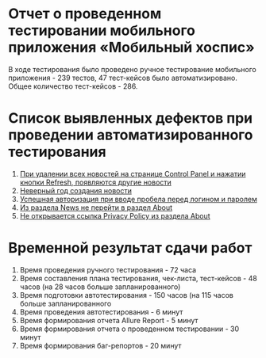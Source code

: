 # **Отчет о проведенном тестировании мобильного приложения «Мобильный хоспис»**
В ходе тестирования было проведено ручное тестирование мобильного приложения - 239 тестов, 47 тест-кейсов было автоматизировано. Общее количество тест-кейсов - 286.

# **Список выявленных дефектов при проведении автоматизированного тестирования**
1. [При удалении всех новостей на странице Control Panel и нажатии кнопки Refresh, появляются другие новости](https://github.com/VSmirnovaV/diplom/issues/5)
2. [Неверный год создания новости](https://github.com/VSmirnovaV/diplom/issues/4)
3. [Успешная авторизация при вводе пробела перед логином и паролем](https://github.com/VSmirnovaV/diplom/issues/3)
4. [Из раздела News не перейти в раздел About](https://github.com/VSmirnovaV/diplom/issues/2)
5. [Не открывается ссылка Privacy Policy из раздела About](https://github.com/VSmirnovaV/diplom/issues/1)

# **Временной результат сдачи работ**
1. Время проведения ручного тестирования - 72 часа
2. Время составления плана тестирования, чек-листа, тест-кейсов - 48 часов (на 28 часов больше запланированного)
3. Время подготовки автотестирования - 150 часов (на 115 часов больше запланированного
4. Время проведения автотестирования - 6 минут
5. Время формирования отчета Allure Report - 5 минут
6. Время формирования отчета о проведенном тестировании - 30 минут
7. Время формирования баг-репортов - 20 минут
